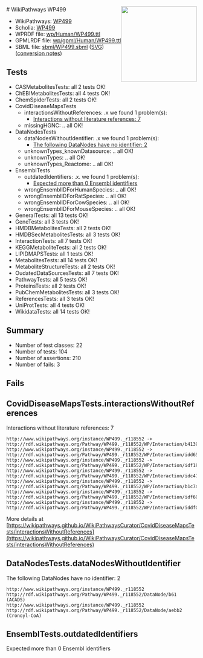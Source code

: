<img style="float: right; width: 200px" src="../logo.png" />
# WikiPathways WP499

* WikiPathways: [WP499](https://identifiers.org/wikipathways:WP499)
* Scholia: [WP499](https://scholia.toolforge.org/wikipathways/WP499)
* WPRDF file: [wp/Human/WP499.ttl](../wp/Human/WP499.ttl)
* GPMLRDF file: [wp/gpml/Human/WP499.ttl](../wp/gpml/Human/WP499.ttl)
* SBML file: [sbml/WP499.sbml](../sbml/WP499.sbml) ([SVG](../sbml/WP499.svg)) ([conversion notes](../sbml/WP499.txt))

## Tests
* CASMetabolitesTests: all 2 tests OK!
* ChEBIMetabolitesTests: all 4 tests OK!
* ChemSpiderTests: all 2 tests OK!
* CovidDiseaseMapsTests
    * interactionsWithoutReferences: .x we found 1 problem(s):
        * [Interactions without literature references: 7](#2e295935)
    * missingHGNC: .. all OK!
* DataNodesTests
    * dataNodesWithoutIdentifier: .x we found 1 problem(s):
        * [The following DataNodes have no identifier: 2](#d2d32fa1)
    * unknownTypes_knownDatasource: .. all OK!
    * unknownTypes: .. all OK!
    * unknownTypes_Reactome: .. all OK!
* EnsemblTests
    * outdatedIdentifiers: .x. we found 1 problem(s):
        * [Expected more than 0 Ensembl identifiers](#f44398b7)
    * wrongEnsemblIDForHumanSpecies: .. all OK!
    * wrongEnsemblIDForRatSpecies: .. all OK!
    * wrongEnsemblIDForCowSpecies: .. all OK!
    * wrongEnsemblIDForMouseSpecies: .. all OK!
* GeneralTests: all 13 tests OK!
* GeneTests: all 3 tests OK!
* HMDBMetabolitesTests: all 2 tests OK!
* HMDBSecMetabolitesTests: all 3 tests OK!
* InteractionTests: all 7 tests OK!
* KEGGMetaboliteTests: all 2 tests OK!
* LIPIDMAPSTests: all 1 tests OK!
* MetabolitesTests: all 14 tests OK!
* MetaboliteStructureTests: all 2 tests OK!
* OudatedDataSourcesTests: all 7 tests OK!
* PathwayTests: all 5 tests OK!
* ProteinsTests: all 2 tests OK!
* PubChemMetabolitesTests: all 3 tests OK!
* ReferencesTests: all 3 tests OK!
* UniProtTests: all 4 tests OK!
* WikidataTests: all 14 tests OK!


## Summary

* Number of test classes: 22
* Number of tests: 104
* Number of assertions: 210
* Number of fails: 3

## Fails

<a name="2e295935" />

## CovidDiseaseMapsTests.interactionsWithoutReferences

Interactions without literature references: 7
```
http://www.wikipathways.org/instance/WP499._r118552 -> http://rdf.wikipathways.org/Pathway/WP499._r118552/WP/Interaction/b4139
http://www.wikipathways.org/instance/WP499._r118552 -> http://rdf.wikipathways.org/Pathway/WP499._r118552/WP/Interaction/idd652112c
http://www.wikipathways.org/instance/WP499._r118552 -> http://rdf.wikipathways.org/Pathway/WP499._r118552/WP/Interaction/idf18d2eb
http://www.wikipathways.org/instance/WP499._r118552 -> http://rdf.wikipathways.org/Pathway/WP499._r118552/WP/Interaction/idc4763dee
http://www.wikipathways.org/instance/WP499._r118552 -> http://rdf.wikipathways.org/Pathway/WP499._r118552/WP/Interaction/b1c7a
http://www.wikipathways.org/instance/WP499._r118552 -> http://rdf.wikipathways.org/Pathway/WP499._r118552/WP/Interaction/idf607b4cd
http://www.wikipathways.org/instance/WP499._r118552 -> http://rdf.wikipathways.org/Pathway/WP499._r118552/WP/Interaction/iddf0d3d72
```

More details at [https://wikipathways.github.io/WikiPathwaysCurator/CovidDiseaseMapsTests/interactionsWithoutReferences](https://wikipathways.github.io/WikiPathwaysCurator/CovidDiseaseMapsTests/interactionsWithoutReferences)

<a name="d2d32fa1" />

## DataNodesTests.dataNodesWithoutIdentifier

The following DataNodes have no identifier: 2
```
http://www.wikipathways.org/instance/WP499._r118552 http://rdf.wikipathways.org/Pathway/WP499._r118552/DataNode/b61 (ACADS)
http://www.wikipathways.org/instance/WP499._r118552 http://rdf.wikipathways.org/Pathway/WP499._r118552/DataNode/aebb2 (Cronoyl-CoA)
```

<a name="f44398b7" />

## EnsemblTests.outdatedIdentifiers

Expected more than 0 Ensembl identifiers
